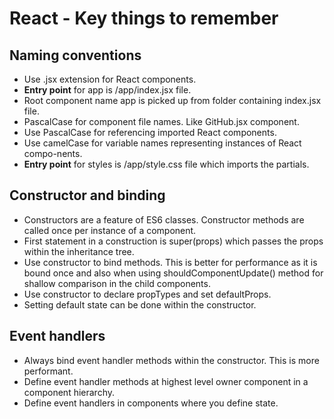 # React - Key things to remember

## Naming conventions
- Use .jsx extension for React components.
- **Entry point** for app is /app/index.jsx file.
- Root component name app is picked up from folder containing index.jsx file.
- PascalCase for component file names. Like GitHub.jsx component.
- Use PascalCase for referencing imported React components.
- Use camelCase for variable names representing instances of React compo-nents.
- **Entry point** for styles is /app/style.css file which imports the partials.

## Constructor and binding
- Constructors are a feature of ES6 classes. Constructor methods are called once per instance of a component.
- First statement in a construction is super(props) which passes the props within the inheritance tree.
- Use constructor to bind methods. This is better for performance as it is bound once and also when using  shouldComponentUpdate() method for shallow comparison in the child components.
- Use constructor to declare propTypes and set defaultProps.
- Setting default state can be done within the constructor.

## Event handlers
- Always bind event handler methods within the constructor. This is more performant.
- Define event handler methods at highest level owner component in a component hierarchy.
- Define event handlers in components where you define state.
